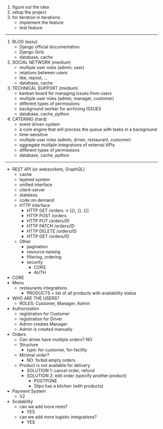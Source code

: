 
1. figure out the idea
2. setup the project
3. for iteration in iterations:
    - implement the feature
    - test feature


---


1. BLOG (easy)
    - Django official documentation
    - Django Girls
    - database, cache
2. SOCIAL NETWORK (medium)
    - multiple user roles (admin, user)
    - relations between users
    - like, repost, ...
    - database, cache
3. TECHNICAL SUPPORT (medium)
    - kanban board for managing issues from users
    - multiple user roles (admin, manager, customer)
    - different types of permissions
    - background worker for archiving ISSUES
    - database, cache, python
4. CATERING (hard)
    - event driven system
    - a core engine that will process the queue with tasks in a background
    - time-sensitive
    - multiple user roles (admin, driver, restaurant, customer)
    - aggregate multiple integrations of external APIs
    - different types of permissions
    - database, cache, python



---

- REST API (or websockets, GraphQL)
    - cache
    - layered system
    - unified interface
    - client-server
    - stateless
    - code on-demand
    - HTTP interface
        - HTTP GET /orders    -> [{}, {}, {}]
        - HTTP POST /orders
        - HTTP PUT /orders/ID
        - HTTP PATCH /orders/ID
        - HTTP DELETE /orders/ID
        - HTTP GET /orders/ID
    - Other
        - pagination
        - resource naming
        - filtering, ordering
        - security
            - CORS
            - AUTH
- CORE
- Menu
    - restaurants integrations
        - PRODUCTS = list of all products with availability status
- WHO ARE THE USERS?
    - ROLES: Customer, Manager, Admin
- Authorization
    - registration for Customer
    - registration for Driver
    - Admin creates Manager
    - Admin is created manually
- Orders
    - Can driver have multiple orders?
        NO
    - Structure
        - type: for-customer, for-facility
    - Minimal order?
        - NO. forbid empty orders
    - Product is not available for delivery
        - SOLUTION 1: cancel order, refund
        - SOLUTION 2: edit order (specify another product)
            - POSTPONE
            - Silpo has a kitchen (with products)
- Payment System
    - V2
- Scalability
    - can we add more rests?
        - YES
    - can we add more logistic integrations?
        - YES




